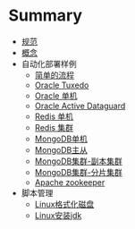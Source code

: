 # Summary

* [规范](rules.md)
* [概念](conceptions.md)
* 自动化部署样例
    * [简单的流程](demo/simple_demo.md)
    * [Oracle Tuxedo](demo/oracle_tuxedo.md)
    * [Oracle 单机](demo/oracle_single.md)
    * [Oracle Active Dataguard](demo/oracle_adg.md)
    * [Redis 单机](demo/redis_single.md)
    * [Redis 集群](demo/redis_cluster.md)
    * [MongoDB单机](demo/mongodb_single.md)
    * [MongoDB主从](demo/mongodb_master-slave.md)
    * [MongoDB集群-副本集群](demo/mongodb_repl.md)
    * [MongoDB集群-分片集群](demo/mongodb_shard.md)
    * [Apache zookeeper](demo/apache_zookeeper.md)
* 脚本管理
    * [Linux格式化磁盘](demo/linux_volume_format.md)
    * [Linux安装jdk](demo/java.md)
